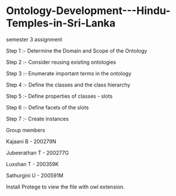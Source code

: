 # Ontology-Development---Hindu-Temples-in-Sri-Lanka
semester 3 assignment

Step 1 :- Determine the Domain and Scope of the Ontology

Step 2 :- Consider reusing existing ontologies

Step 3 :- Enumerate important terms in the ontology

Step 4 :- Define the classes and the class hierarchy

Step 5 :- Define properties of classes - slots

Step 6 :- Define facets of the slots

Step 7 :- Create instances



Group members

Kajaani B - 200279N

Jubeerathan T - 200277G

Luxshan T - 200359K

Sathurgini U - 200591M



Install Protege to view the file with owl extension.
